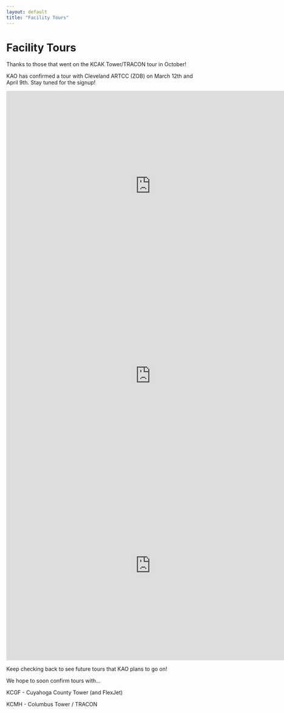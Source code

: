 ```yaml
---
layout: default
title: "Facility Tours"
---
```

# Facility Tours

Thanks to those that went on the KCAK Tower/TRACON tour in October!
 
KAO has confirmed a tour with Cleveland ARTCC (ZOB) on March 12th and April 9th. Stay tuned for the signup!

<iframe src="https://docs.google.com/forms/d/16lxSwyJ7RuORM4OmNDstBkKj1ZlNxcrmWtBVIDounak/viewform?embedded=true" width="760" height="500" frameborder="0" marginheight="0" marginwidth="0">Loading...</iframe>

<iframe src="https://docs.google.com/forms/d/1Z8tlEGTNS3NrIJiS9sxYwq771ioBjUgLJQqG62gbV-M/viewform?embedded=true" width="760" height="500" frameborder="0" marginheight="0" marginwidth="0">Loading...</iframe>

<iframe src="https://docs.google.com/forms/d/1VNqvwj4fxrQXFhxUvFDYV_CDbfOBGIUtj_uvoEHr42w/viewform?embedded=true" width="760" height="500" frameborder="0" marginheight="0" marginwidth="0">Loading...</iframe>


Keep checking back to see future tours that KAO plans to go on!


We hope to soon confirm tours with...

KCGF - Cuyahoga County Tower (and FlexJet)

KCMH - Columbus Tower / TRACON